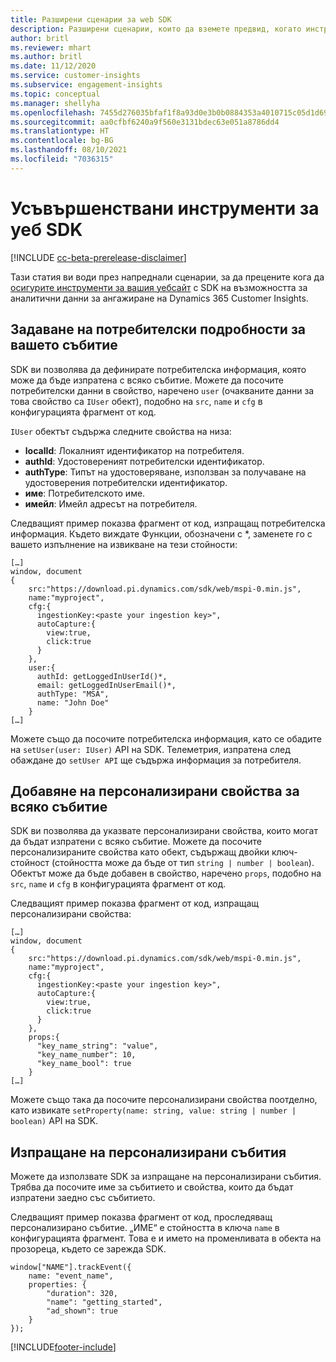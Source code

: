 ```yaml
---
title: Разширени сценарии за web SDK
description: Разширени сценарии, които да вземете предвид, когато инструментирате уебсайта си със SDK.
author: britl
ms.reviewer: mhart
ms.author: britl
ms.date: 11/12/2020
ms.service: customer-insights
ms.subservice: engagement-insights
ms.topic: conceptual
ms.manager: shellyha
ms.openlocfilehash: 7455d276035bfaf1f8a93d0e3b0b0884353a4010715c05d1d696309f7eb4b233
ms.sourcegitcommit: aa0cfbf6240a9f560e3131bdec63e051a8786dd4
ms.translationtype: HT
ms.contentlocale: bg-BG
ms.lasthandoff: 08/10/2021
ms.locfileid: "7036315"
---
```

# <a name="advanced-web-sdk-instrumentation"></a>Усъвършенствани инструменти за уеб SDK

[!INCLUDE [cc-beta-prerelease-disclaimer](includes/cc-beta-prerelease-disclaimer.md)]

Тази статия ви води през напреднали сценарии, за да прецените кога да [осигурите инструменти за вашия уебсайт](instrument-website.md) с SDK на възможността за аналитични данни за ангажиране на Dynamics 365 Customer Insights.

## <a name="setting-user-details-for-your-event"></a>Задаване на потребителски подробности за вашето събитие

SDK ви позволява да дефинирате потребителска информация, която може да бъде изпратена с всяко събитие. Можете да посочите потребителски данни в свойство, наречено `user` (очакваните данни за това свойство са `IUser` обект), подобно на `src`, `name` и `cfg` в конфигурацията фрагмент от код.

`IUser` обектът съдържа следните свойства на низа:

- **localId**: Локалният идентификатор на потребителя.
- **authId**: Удостовереният потребителски идентификатор.
- **authType**: Типът на удостоверяване, използван за получаване на удостоверения потребителски идентификатор.
- **име**: Потребителското име.
- **имейл**: Имейл адресът на потребителя.
    
Следващият пример показва фрагмент от код, изпращащ потребителска информация. Където виждате Функции, обозначени с *, заменете го с вашето изпълнение на извикване на тези стойности:  

```
[…]
window, document 
{
    src:"https://download.pi.dynamics.com/sdk/web/mspi-0.min.js", 
    name:"myproject",      
    cfg:{ 
      ingestionKey:<paste your ingestion key>", 
      autoCapture:{ 
        view:true, 
        click:true 
      }
    },
    user:{
      authId: getLoggedInUserId()*,
      email: getLoggedInUserEmail()*,
      authType: "MSA",
      name: "John Doe"
    }
[…]
```

Можете също да посочите потребителска информация, като се обадите на `setUser(user: IUser)` API на SDK. Телеметрия, изпратена след обаждане до `setUser API` ще съдържа информация за потребителя.

## <a name="adding-custom-properties-for-each-event"></a>Добавяне на персонализирани свойства за всяко събитие

SDK ви позволява да указвате персонализирани свойства, които могат да бъдат изпратени с всяко събитие. Можете да посочите персонализираните свойства като обект, съдържащ двойки ключ-стойност (стойността може да бъде от тип `string | number | boolean`). Обектът може да бъде добавен в свойство, наречено `props`, подобно на `src`, `name` и `cfg` в конфигурацията фрагмент от код. 

Следващият пример показва фрагмент от код, изпращащ персонализирани свойства:

```
[…]
window, document 
{
    src:"https://download.pi.dynamics.com/sdk/web/mspi-0.min.js", 
    name:"myproject",      
    cfg:{ 
      ingestionKey:<paste your ingestion key>", 
      autoCapture:{ 
        view:true, 
        click:true 
      }
    },
    props:{
      "key_name_string": "value",
      "key_name_number": 10,
      "key_name_bool": true
    }
[…]
```

Можете също така да посочите персонализирани свойства поотделно, като извикате `setProperty(name: string, value: string | number | boolean)` API на SDK.

## <a name="sending-custom-events"></a>Изпращане на персонализирани събития

Можете да използвате SDK за изпращане на персонализирани събития. Трябва да посочите име за събитието и свойства, които да бъдат изпратени заедно със събитието.

Следващият пример показва фрагмент от код, проследяващ персонализирано събитие. „ИМЕ“ е стойността в ключа `name` в конфигурацията фрагмент. Това е и името на променливата в обекта на прозореца, където се зарежда SDK.

```
window["NAME"].trackEvent({
    name: "event_name",
    properties: {
        "duration": 320,
        "name": "getting_started",
        "ad_shown": true
    }
});
```


[!INCLUDE[footer-include](../includes/footer-banner.md)]